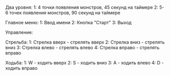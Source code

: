 Два уровня:
1: 4 точки появления монстров, 45 секунд на таймере
2: 5-6 точек появления монстров, 90 секунд на таймере


Главное меню:
1: Ввод имени
2: Кнопка "Старт"
3: Выход


Управление:

Стрельба:
    1: Стрелка вверх - стрелять вверх
    2: Стрелка вниз - стрелять вниз
    3: Стрелка влево - стрелять влево
    4: Стрелка вправо - стрелять вправо

Ходьба:
    1: W - ходить вверх
    2: S - ходить вниз
    3: A - ходить влево
    4: D - ходить вправо

